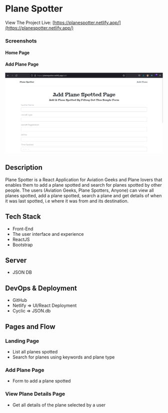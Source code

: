 # Plane Spotter

View The Project Live: [https://planespotter.netlify.app/](https://planespotter.netlify.app/)

### Screenshots

#### Home Page
#### Add Plane Page

![Add Page](/addPage.png)

## Description

Plane Spotter is a React Application for Aviation Geeks and Plane lovers that enables them to add a plane spotted and search for planes spotted by other people. The users (Aviation Geeks, Plane Spotters, Anyone) can view all planes spotted, add a plane spotted, search a plane and get details of when it was last spotted, i.e where it was from and its destination.

## Tech Stack
- Front-End
- The user interface and experience
- ReactJS
- Bootstrap

## Server
- JSON DB

## DevOps & Deployment
- GitHub
- Netlify => UI/React Deployment
- Cyclic => JSON.db

## Pages and Flow

### Landing Page
- List all planes spotted
- Search for planes using keywords and plane type

### Add Plane Page
- Form to add a plane spotted

### View Plane Details Page
- Get all details of the plane selected by a user
